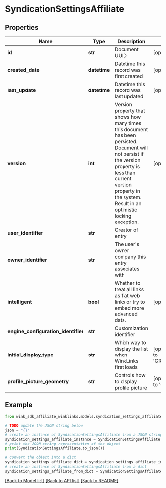 # SyndicationSettingsAffiliate


## Properties

Name | Type | Description | Notes
------------ | ------------- | ------------- | -------------
**id** | **str** | Document UUID | [optional] 
**created_date** | **datetime** | Datetime this record was first created | [optional] 
**last_update** | **datetime** | Datetime this record was last updated | [optional] 
**version** | **int** | Version property that shows how many times this document has been persisted. Document will not persist if the version property is less than current version property in the system. Result in an optimistic locking exception. | [optional] 
**user_identifier** | **str** | Creator of entry | 
**owner_identifier** | **str** | The user&#39;s owner company this entry associates with | 
**intelligent** | **bool** | Whether to treat all links as flat web links or try to embed more advanced data. | [optional] 
**engine_configuration_identifier** | **str** | Customization identifier | 
**initial_display_type** | **str** | Which way to display the list when WinkLinks first loads | [optional] [default to 'GRID_COLUMNS']
**profile_picture_geometry** | **str** | Controls how to display profile picture | [optional] [default to 'CIRCLE']

## Example

```python
from wink_sdk_affiliate_winklinks.models.syndication_settings_affiliate import SyndicationSettingsAffiliate

# TODO update the JSON string below
json = "{}"
# create an instance of SyndicationSettingsAffiliate from a JSON string
syndication_settings_affiliate_instance = SyndicationSettingsAffiliate.from_json(json)
# print the JSON string representation of the object
print(SyndicationSettingsAffiliate.to_json())

# convert the object into a dict
syndication_settings_affiliate_dict = syndication_settings_affiliate_instance.to_dict()
# create an instance of SyndicationSettingsAffiliate from a dict
syndication_settings_affiliate_from_dict = SyndicationSettingsAffiliate.from_dict(syndication_settings_affiliate_dict)
```
[[Back to Model list]](../README.md#documentation-for-models) [[Back to API list]](../README.md#documentation-for-api-endpoints) [[Back to README]](../README.md)


